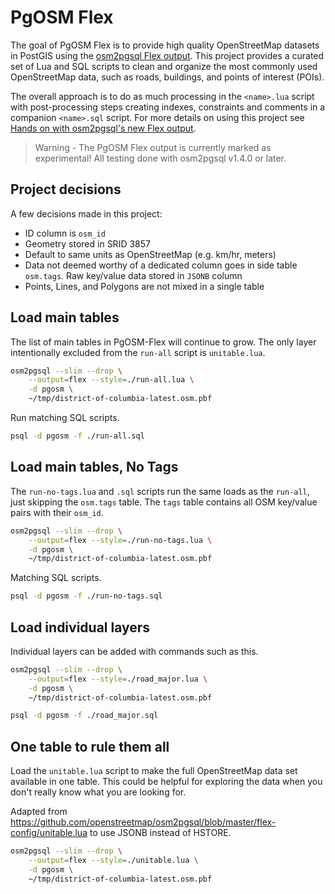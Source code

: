 # PgOSM Flex

The goal of PgOSM Flex is to provide high quality OpenStreetMap datasets in PostGIS
using the
[osm2pgsql Flex output](https://osm2pgsql.org/doc/manual.html#the-flex-output).
This project provides a curated set of Lua and SQL scripts to clean and organize
the most commonly used OpenStreetMap data, such as roads, buildings, and points of interest (POIs).

The overall approach is to do as much processing in the `<name>.lua` script
with post-processing steps creating indexes, constraints and comments in a companion `<name>.sql` script.
For more details on using this project see [Hands on with osm2pgsql's new Flex output](https://blog.rustprooflabs.com/2020/12/osm2gpsql-flex-output-to-postgis).

> Warning - The PgOSM Flex output is currently marked as experimental!  All testing done with osm2pgsql v1.4.0 or later.


## Project decisions

A few decisions made in this project:

* ID column is `osm_id`
* Geometry stored in SRID 3857
* Default to same units as OpenStreetMap (e.g. km/hr, meters)
* Data not deemed worthy of a dedicated column goes in side table `osm.tags`. Raw key/value data stored in `JSONB` column
* Points, Lines, and Polygons are not mixed in a single table



## Load main tables

The list of main tables in PgOSM-Flex will continue to grow.
The only layer intentionally excluded from the `run-all` script is `unitable.lua`.

```bash
osm2pgsql --slim --drop \
    --output=flex --style=./run-all.lua \
    -d pgosm \
    ~/tmp/district-of-columbia-latest.osm.pbf
```

Run matching SQL scripts.

```bash
psql -d pgosm -f ./run-all.sql
```


## Load main tables, No Tags

The `run-no-tags.lua` and `.sql` scripts run the same loads as the `run-all`,
just skipping the `osm.tags` table.  The `tags` table contains all OSM key/value
pairs with their `osm_id`.



```bash
osm2pgsql --slim --drop \
    --output=flex --style=./run-no-tags.lua \
    -d pgosm \
    ~/tmp/district-of-columbia-latest.osm.pbf
```

Matching SQL scripts.

```bash
psql -d pgosm -f ./run-no-tags.sql
```


## Load individual layers

Individual layers can be added with commands such as this.

```bash
osm2pgsql --slim --drop \
    --output=flex --style=./road_major.lua \
    -d pgosm \
    ~/tmp/district-of-columbia-latest.osm.pbf
```

```bash
psql -d pgosm -f ./road_major.sql
```


## One table to rule them all

Load the `unitable.lua` script to make the full OpenStreetMap data set available in one table.  This could be helpful for exploring the data when you don't really know what you are
looking for.

Adapted from https://github.com/openstreetmap/osm2pgsql/blob/master/flex-config/unitable.lua
to use JSONB instead of HSTORE.

```bash
osm2pgsql --slim --drop \
    --output=flex --style=./unitable.lua \
    -d pgosm \
    ~/tmp/district-of-columbia-latest.osm.pbf
```
